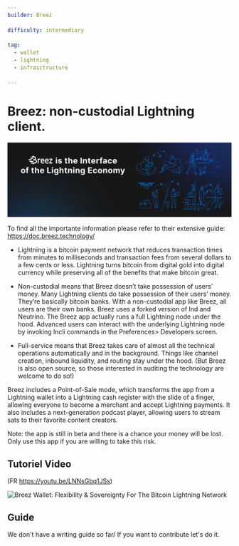 ```yaml
---
builder: Breez

difficulty: intermediary

tag: 
  - wallet
  - lightning
  - infrasctructure

---
```


# Breez: non-custodial Lightning client.

![cover](assets\0.jpeg)

To find all the importante information please refer to their extensive guide: https://doc.breez.technology/

- Lightning is a bitcoin payment network that reduces transaction times from minutes to milliseconds and transaction fees from several dollars to a few cents or less. Lightning turns bitcoin from digital gold into digital currency while preserving all of the benefits that make bitcoin great.

- Non-custodial means that Breez doesn’t take possession of users’ money. Many Lightning clients do take possession of their users’ money. They’re basically bitcoin banks. With a non-custodial app like Breez, all users are their own banks. Breez uses a forked version of lnd and Neutrino. The Breez app actually runs a full Lightning node under the hood. Advanced users can interact with the underlying Lightning node by invoking lncli commands in the Preferences> Developers screen.

- Full-service means that Breez takes care of almost all the technical operations automatically and in the background. Things like channel creation, inbound liquidity, and routing stay under the hood. (But Breez is also open source, so those interested in auditing the technology are welcome to do so!)

Breez includes a Point-of-Sale mode, which transforms the app from a Lightning wallet into a Lightning cash register with the slide of a finger, allowing everyone to become a merchant and accept Lightning payments. It also includes a next-generation podcast player, allowing users to stream sats to their favorite content creators.

Note: the app is still in beta and there is a chance your money will be lost. Only use this app if you are willing to take this risk.


## Tutoriel Video 

(FR https://youtu.be/LNNsGbq1JSs)

![ Breez Wallet: Flexibility & Sovereignty For The Bitcoin Lightning Network ](https://youtu.be/Z_yiPM2gzk0)

## Guide

We don't have a writing guide so far/ If you want to contribute let's do it. 